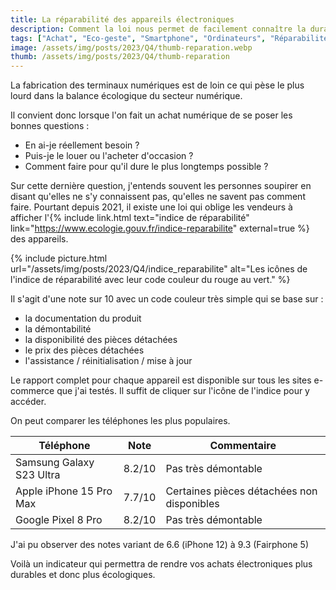 ```yaml
---
title: La réparabilité des appareils électroniques
description: Comment la loi nous permet de facilement connaître la durabilité de nos achats numériques
tags: ["Achat", "Eco-geste", "Smartphone", "Ordinateurs", "Réparabilité"]
image: /assets/img/posts/2023/Q4/thumb-reparation.webp
thumb: /assets/img/posts/2023/Q4/thumb-reparation
---
```


La fabrication des terminaux numériques est de loin ce qui pèse le plus lourd dans la balance écologique du secteur numérique.

Il convient donc lorsque l'on fait un achat numérique de se poser les bonnes questions :
- En ai-je réellement besoin ?
- Puis-je le louer ou l'acheter d'occasion ?
- Comment faire pour qu'il dure le plus longtemps possible ?


Sur cette dernière question, j'entends souvent les personnes soupirer en disant qu'elles ne s'y connaissent pas, qu'elles ne savent pas comment faire. Pourtant depuis 2021, il existe une loi qui oblige les vendeurs à afficher l'{% include link.html text="indice de réparabilité" link="https://www.ecologie.gouv.fr/indice-reparabilite" external=true %} des appareils.

{% include picture.html url="/assets/img/posts/2023/Q4/indice_reparabilite" alt="Les icônes de l'indice de réparabilité avec leur code couleur du rouge au vert." %}

Il s'agit d'une note sur 10 avec un code couleur très simple qui se base sur :
- la documentation du produit
- la démontabilité
- la disponibilité des pièces détachées
- le prix des pièces détachées
- l'assistance / réinitialisation / mise à jour

Le rapport complet pour chaque appareil est disponible sur tous les sites e-commerce que j'ai testés. Il suffit de cliquer sur l'icône de l'indice pour y accéder.

On peut comparer les téléphones les plus populaires.

| Téléphone | Note | Commentaire |
|-----------|------|-------------|
| Samsung Galaxy S23 Ultra | 8.2/10 | Pas très démontable |
| Apple iPhone 15 Pro Max | 7.7/10 | Certaines pièces détachées non disponibles |
| Google Pixel 8 Pro | 8.2/10 | Pas très démontable |


J'ai pu observer des notes variant de 6.6 (iPhone 12) à 9.3 (Fairphone 5)

Voilà un indicateur qui permettra de rendre vos achats électroniques plus durables et donc plus écologiques.